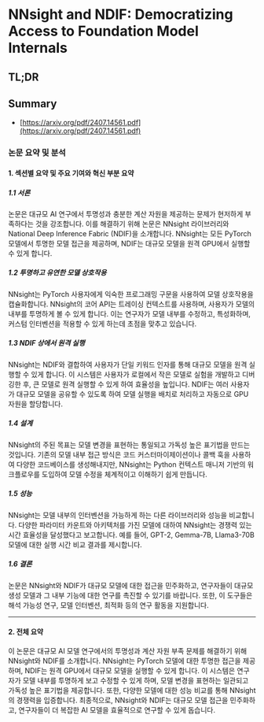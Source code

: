 # NNsight and NDIF: Democratizing Access to Foundation Model Internals
## TL;DR
## Summary
- [https://arxiv.org/pdf/2407.14561.pdf](https://arxiv.org/pdf/2407.14561.pdf)

### 논문 요약 및 분석

#### 1. 섹션별 요약 및 주요 기여와 혁신 부분 요약

##### 1.1 서론
논문은 대규모 AI 연구에서 투명성과 충분한 계산 자원을 제공하는 문제가 현저하게 부족하다는 것을 강조합니다. 이를 해결하기 위해 논문은 NNsight 라이브러리와 National Deep Inference Fabric (NDIF)을 소개합니다. NNsight는 모든 PyTorch 모델에서 투명한 모델 접근을 제공하며, NDIF는 대규모 모델을 원격 GPU에서 실행할 수 있게 합니다.

##### 1.2 투명하고 유연한 모델 상호작용
NNsight는 PyTorch 사용자에게 익숙한 프로그래밍 구문을 사용하여 모델 상호작용을 캡슐화합니다. NNsight의 코어 API는 트레이싱 컨텍스트를 사용하며, 사용자가 모델의 내부를 투명하게 볼 수 있게 합니다. 이는 연구자가 모델 내부를 수정하고, 특성화하며, 커스텀 인터벤션을 적용할 수 있게 하는데 초점을 맞추고 있습니다.

##### 1.3 NDIF 상에서 원격 실행
NNsight는 NDIF와 결합하여 사용자가 단일 키워드 인자를 통해 대규모 모델을 원격 실행할 수 있게 합니다. 이 시스템은 사용자가 로컬에서 작은 모델로 실험을 개발하고 디버깅한 후, 큰 모델로 원격 실행할 수 있게 하여 효율성을 높입니다. NDIF는 여러 사용자가 대규모 모델을 공유할 수 있도록 하여 모델 실행을 배치로 처리하고 자동으로 GPU 자원을 할당합니다.

##### 1.4 설계
NNsight의 주된 목표는 모델 변경을 표현하는 통일되고 가독성 높은 표기법을 만드는 것입니다. 기존의 모델 내부 접근 방식은 코드 커스터마이제이션이나 콜백 훅을 사용하여 다양한 코드베이스를 생성해내지만, NNsight는 Python 컨텍스트 매니저 기반의 워크플로우를 도입하여 모델 수정을 체계적이고 이해하기 쉽게 만듭니다.

##### 1.5 성능
NNsight는 모델 내부의 인터벤션을 가능하게 하는 다른 라이브러리와 성능을 비교합니다. 다양한 파라미터 카운트와 아키텍처를 가진 모델에 대하여 NNsight는 경쟁력 있는 시간 효율성을 달성했다고 보고합니다. 예를 들어, GPT-2, Gemma-7B, Llama3-70B 모델에 대한 실행 시간 비교 결과를 제시합니다.

##### 1.6 결론
논문은 NNsight와 NDIF가 대규모 모델에 대한 접근을 민주화하고, 연구자들이 대규모 생성 모델과 그 내부 기능에 대한 연구를 촉진할 수 있기를 바랍니다. 또한, 이 도구들은 해석 가능성 연구, 모델 인터벤션, 최적화 등의 연구 활동을 지원합니다.

---

#### 2. 전체 요약

이 논문은 대규모 AI 모델 연구에서의 투명성과 계산 자원 부족 문제를 해결하기 위해 NNsight와 NDIF를 소개합니다. NNsight는 PyTorch 모델에 대한 투명한 접근을 제공하며, NDIF는 원격 GPU에서 대규모 모델을 실행할 수 있게 합니다. 이 시스템은 연구자가 모델 내부를 투명하게 보고 수정할 수 있게 하며, 모델 변경을 표현하는 일관되고 가독성 높은 표기법을 제공합니다. 또한, 다양한 모델에 대한 성능 비교를 통해 NNsight의 경쟁력을 입증합니다. 최종적으로, NNsight와 NDIF는 대규모 모델 접근을 민주화하고, 연구자들이 더 복잡한 AI 모델을 효율적으로 연구할 수 있게 돕습니다.